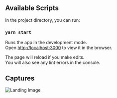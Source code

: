 ## Available Scripts

In the project directory, you can run:

### `yarn start`

Runs the app in the development mode.<br />
Open [http://localhost:3000](http://localhost:3000) to view it in the browser.

The page will reload if you make edits.<br />
You will also see any lint errors in the console.

## Captures

![Landing Image](https://github.com/santinozaracho/puzzle-rym-web/blob/master/landing.jpg?raw=true)

